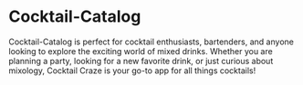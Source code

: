 # Cocktail-Catalog
Cocktail-Catalog is perfect for cocktail enthusiasts, bartenders, and anyone looking to explore the exciting world of mixed drinks. Whether you are planning a party, looking for a new favorite drink, or just curious about mixology, Cocktail Craze is your go-to app for all things cocktails!

